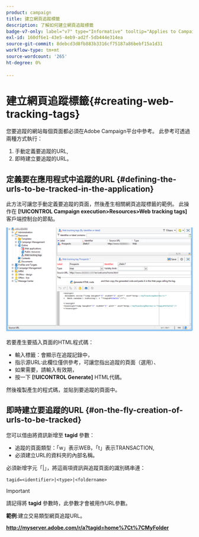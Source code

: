 ```yaml
---
product: campaign
title: 建立網頁追蹤標籤
description: 了解如何建立網頁追蹤標籤
badge-v7-only: label="v7" type="Informative" tooltip="Applies to Campaign Classic v7 only"
exl-id: 160df6e1-43e5-4eb9-ad2f-5db444e314ea
source-git-commit: 8debcd3d8fb883b3316cf75187a86bebf15a1d31
workflow-type: tm+mt
source-wordcount: '265'
ht-degree: 0%

---
```


# 建立網頁追蹤標籤{#creating-web-tracking-tags}

您要追蹤的網站每個頁面都必須在Adobe Campaign平台中參考。 此參考可透過兩種方式執行：

1. 手動定義要追蹤的URL,
1. 即時建立要追蹤的URL。

## 定義要在應用程式中追蹤的URL {#defining-the-urls-to-be-tracked-in-the-application}

此方法可讓您手動定義要追蹤的頁面，然後產生相關網頁追蹤標籤的範例。 此操作在 **[!UICONTROL Campaign execution>Resources>Web tracking tags]** 客戶端控制台的節點。

![](assets/d_ncs_integration_webtracking_screen.png)

若要產生要插入頁面的HTML程式碼：

* 輸入標籤：會顯示在追蹤記錄中，
* 指示源URL:此欄位僅供參考，可讓您指出追蹤的頁面（選用）、
* 如果需要，請輸入有效期，
* 按一下 **[!UICONTROL Generate]** HTML代碼。

然後複製產生的程式碼，並貼到要追蹤的頁面中。

## 即時建立要追蹤的URL {#on-the-fly-creation-of-urls-to-be-tracked}

您可以借由將資訊新增至 **tagid** 參數：

* 追蹤的頁面類型：「w」表示WEB，「t」表示TRANSACTION,
* 必須建立URL的資料夾的內部名稱。

必須新增字元「|」，將這兩項資訊與追蹤頁面的識別碼串連：

```
tagid=<identifier>|<type>|<foldername>
```

>[!IMPORTANT]
>
>請記得將 **tagid** 參數時，此參數才會被用作URL參數。

**範例**:建立交易類型網頁追蹤URL。

**http://myserver.adobe.com/r/a?tagid=home%7Ct%7CMyFolder**
